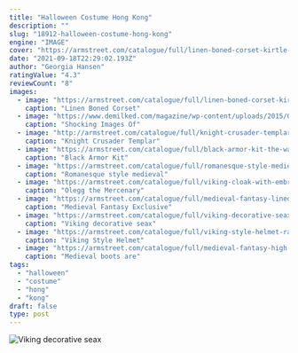 ```yaml
---
title: "Halloween Costume Hong Kong"
description: ""
slug: "18912-halloween-costume-hong-kong"
engine: "IMAGE"
cover: "https://armstreet.com/catalogue/full/linen-boned-corset-kirtle-dress-german-rose-1.jpg"
date: "2021-09-18T22:29:02.193Z"
author: "Georgia Hansen"
ratingValue: "4.3"
reviewCount: "8"
images:
  - image: "https://armstreet.com/catalogue/full/linen-boned-corset-kirtle-dress-german-rose-1.jpg"
    caption: "Linen Boned Corset"
  - image: "https://www.demilked.com/magazine/wp-content/uploads/2015/06/home-hotel-photography-enclosed-living-small-won-kim-japan-2.jpg"
    caption: "Shocking Images Of"
  - image: "http://armstreet.com/catalogue/full/knight-crusader-templar-medieval-tabard-with-cross-3.jpg"
    caption: "Knight Crusader Templar"
  - image: "https://armstreet.com/catalogue/full/black-armor-kit-the-wayward-knight-1.jpg"
    caption: "Black Armor Kit"
  - image: "https://armstreet.com/catalogue/full/romanesque-style-medieval-belt-2.jpg"
    caption: "Romanesque style medieval"
  - image: "https://armstreet.com/catalogue/full/viking-cloak-with-embroidery-olegg-the-mercenary-7.jpg"
    caption: "Olegg the Mercenary"
  - image: "https://armstreet.com/catalogue/full/medieval-fantasy-lined-cloak-knight-of-the-west-6.jpg"
    caption: "Medieval Fantasy Exclusive"
  - image: "https://armstreet.com/catalogue/full/viking-decorative-seax-olegg-the-mercenary-2.jpg"
    caption: "Viking decorative seax"
  - image: "https://armstreet.com/catalogue/full/viking-style-helmet-ragnvaldur-the-traveller-1.jpg"
    caption: "Viking Style Helmet"
  - image: "https://armstreet.com/catalogue/full/medieval-fantasy-high-field-shoes-12.jpg"
    caption: "Medieval boots are"
tags:
  - "halloween"
  - "costume"
  - "hong"
  - "kong"
draft: false
type: post
---
```



![Viking decorative seax](https://armstreet.com/catalogue/full/viking-decorative-seax-olegg-the-mercenary-2.jpg "Viking decorative seax")


<!--inArticleAds-->

<!--galleryOne-->


<!--inArticleAds-->

<!--galleryTwo-->


<!--galleryThree-->

